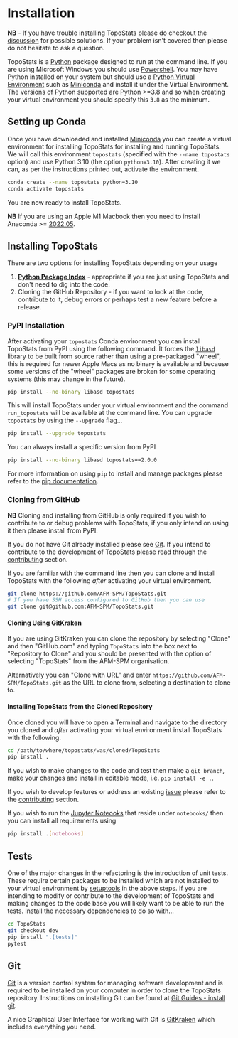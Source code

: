 # Installation

**NB** - If you have trouble installing TopoStats please do checkout the
[discussion](https://github.com/AFM-SPM/TopoStats/discussions) for possible solutions. If your problem isn't covered
then please do not hesitate to ask a question.

TopoStats is a [Python](https://www.python.org) package designed to run at the command line. If you are using Microsoft
Windows you should use
[Powershell](https://learn.microsoft.com/en-us/powershell/scripting/learn/ps101/01-getting-started?view=powershell-7.3). You
may have Python installed on your system but should use a [Python Virtual
Environment](https://realpython.com/python-virtual-environments-a-primer/) such as
[Miniconda](https://docs.conda.io/en/latest/miniconda.html) and install it under the Virtual Environment. The versions
of Python supported are Python >=3.8 and so when creating your virtual environment you should specify this `3.8` as the
minimum.

## Setting up Conda

Once you have downloaded and installed [Miniconda](https://docs.conda.io/en/latest/miniconda.html) you can create a
virtual environment for installing TopoStats for installing and running TopoStats. We will call this environment `topostats`
(specified with the `--name topostats` option) and use Python 3.10 (the option `python=3.10`). After creating it we can,
as per the instructions printed out, activate the environment.

``` bash
conda create --name topostats python=3.10
conda activate topostats
```

You are now ready to install TopoStats.

**NB** If you are using an Apple M1 Macbook then you need to install Anaconda >=
[2022.05](https://www.anaconda.com/blog/new-release-anaconda-distribution-now-supporting-m1).

## Installing TopoStats

There are two options for installing TopoStats depending on your usage

1. [**Python Package Index**](https://pypi.org/) - appropriate if you are just using TopoStats and don't need to dig into
   the code.
2. Cloning the GitHub Repository - if you want to look at the code, contribute to it, debug errors or perhaps test a new
   feature before a release.

### PyPI Installation

After activating your `topostats` Conda environment you can install TopoStats from PyPI using the following command. It
forces the [`libasd`](https://github.com/ToruNiina/libasd) library to be built from source rather than using a
pre-packaged "wheel", this is required for newer Apple Macs as no binary is available and because some versions of the
"wheel" packages are broken for some operating systems (this may change in the future).

``` bash
pip install --no-binary libasd topostats
```

This will install TopoStats under your virtual environment and the command `run_topostats` will be available at the
command line. You can upgrade `topostats` by using the `--upgrade` flag...

``` bash
pip install --upgrade topostats
```

You can always install a specific version from PyPI

``` bash
pip install --no-binary libasd topostats==2.0.0
```

For more information on using `pip` to install and manage packages please refer to the [pip
documentation](https://pip.pypa.io/en/stable/user_guide/).

### Cloning from GitHub

**NB** Cloning and installing from GitHub is only required if you wish to contribute to or debug problems with
TopoStats, if you only intend on using it then please install from PyPI.

If you do not have Git already installed please see [Git](#git). If you intend to contribute to the development of
TopoStats please read through the [contributing](contributing) section.

If you are familiar with the command line then you can clone and install TopoStats with the following _after_ activating
your virtual environment.

``` bash
git clone https://github.com/AFM-SPM/TopoStats.git
# If you have SSH access configured to GitHub then you can use
git clone git@github.com:AFM-SPM/TopoStats.git
```

#### Cloning Using GitKraken

If you are using GitKraken you can clone the repository by selecting "Clone" and then "GitHub.com" and typing
`TopoStats` into the box next to "Repository to Clone" and you should be presented with the option of selecting
"TopoStats" from the AFM-SPM organisation.

Alternatively you can "Clone with URL" and enter `https://github.com/AFM-SPM/TopoStats.git` as the URL to clone from,
selecting a destination to clone to.

#### Installing TopoStats from the Cloned Repository

Once cloned you will have to open a Terminal and navigate to the directory you cloned and _after_ activating your
virtual environment install TopoStats with the following.

``` bash
cd /path/to/where/topostats/was/cloned/TopoStats
pip install .
```

If you wish to make changes to the code and test then make a `git branch`, make your changes and install in editable mode,
i.e. `pip install -e .`.

If you wish to develop features or address an existing [issue](https://github.com/AFM-SPM/TopoStats/issues) please refer
to the [contributing](contributing) section.

If you wish to run the [Jupyter Noteooks](https://jupyter.org/) that reside under `notebooks/` then you can install all
requirements using

``` bash
pip install .[notebooks]
```

## Tests

One of the major changes in the refactoring is the introduction of unit tests. These require certain packages to be
installed which are not installed to your virtual environment by
[setuptools](https://setuptools.pypa.io/en/latest/setuptools.html) in the above steps. If you are intending to modify or
contribute to the development of TopoStats and making changes to the code base you will likely want to be able to run
the tests. Install the necessary dependencies to do so with...

``` bash
cd TopoStats
git checkout dev
pip install ".[tests]"
pytest
```

## Git

[Git](https://git.vc) is a version control system for managing software development and is required to be installed on
your computer in order to clone the TopoStats repository. Instructions on installing Git can be found at [Git Guides -
install git](https://github.com/git-guides/install-git).

A nice Graphical User Interface for working with Git is [GitKraken](https://www.gitkraken.com/) which includes
everything you need.
